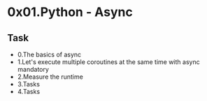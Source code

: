 # 0x01.Python - Async

## Task
- 0.The basics of async
- 1.Let's execute multiple coroutines at the same time with async
mandatory
- 2.Measure the runtime
- 3.Tasks
- 4.Tasks
